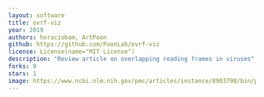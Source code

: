```yaml
---
layout: software
title: ovrf-viz
year: 2019
authors: horaciobam, ArtPoon
github: https://github.com/PoonLab/ovrf-viz
license: License(name="MIT License")
description: "Review article on overlapping reading frames in viruses"
forks: 0
stars: 1
image: https://www.ncbi.nlm.nih.gov/pmc/articles/instance/8903798/bin/ppat.1010331.g003.jpg
---
```


